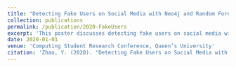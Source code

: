```yaml
---
title: "Detecting Fake Users on Social Media with Neo4j and Random Forest Classifier"
collection: publications
permalink: /publication/2020-FakeUsers
excerpt: 'This poster discusses detecting fake users on social media with Neo4j and Random Forest Classifier.'
date: 2020-01-01
venue: 'Computing Student Research Conference, Queen’s University'
citation: 'Zhao, Y. (2020). "Detecting Fake Users on Social Media with Neo4j and Random Forest Classifier." Computing Student Research Conference, Queen’s University. (poster).'
---
```

